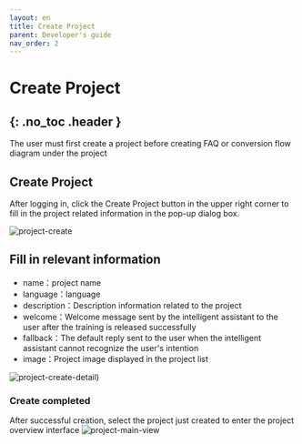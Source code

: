```yaml
---
layout: en
title: Create Project
parent: Developer's guide
nav_order: 2
---
```


# Create Project
{: .no_toc .header }
---
The user must first create a project before creating FAQ or conversion flow diagram under the project
## Create Project

After logging in, click the Create Project button in the upper right corner to fill in the project related information in the pop-up dialog box.

![project-create](/assets/images/tutorial/project/project-create.png)

## Fill in relevant information
   - name：project name
   - language：language
   - description：Description information related to the project
   - welcome：Welcome message sent by the intelligent assistant to the user after the training is released successfully
   - fallback：The default reply sent to the user when the intelligent assistant cannot recognize the user's intention
   - image：Project image displayed in the project list
   
![project-create-detail](/assets/images/tutorial/project/project-create-detail.png))


### Create completed
After successful creation, select the project just created to enter the project overview interface
![project-main-view](/assets/images/tutorial/project/project-main-view.png)

